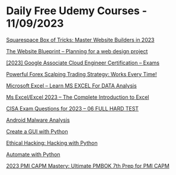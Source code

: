 # Daily Free Udemy Courses - 11/09/2023

[Squarespace Box of Tricks: Master Website Builders in 2023](https://www.udemy.com/course/squarespace-web-design-box-of-tricks/?couponCode=8BD4A4F51A98E48EFD7A)
[The Website Blueprint – Planning for a web design project](https://www.udemy.com/course/planning-for-a-web-design-project/?couponCode=7021911449666A4CE78F)
[[2023] Google Associate Cloud Engineer Certification – Exams](https://www.udemy.com/course/google-associate-cloud-engineer-certification-exams/?couponCode=CC03DD3752DBC77B019B)
[Powerful Forex Scalping Trading Strategy: Works Every Time!](https://www.udemy.com/course/powerful-forex-scalping-trading-strategy/?couponCode=FREE4SEP)
[Microsoft Excel – Learn MS EXCEL For DATA Analysis](https://www.udemy.com/course/microsoft-excel-learn-ms-excel-for-data-analysis/?couponCode=B3BC1A5D7DEE1F7721DC)
[Ms Excel/Excel 2023 – The Complete Introduction to Excel](https://www.udemy.com/course/microsoft-excel-the-complete-intro/?couponCode=9F36ADF2310216A77350)
[CISA Exam Questions for 2023 – 06 FULL HARD TEST](https://www.udemy.com/course/cisa-exam-questions-for-2023-06-full-hard-test/?couponCode=22625557AC2EE5DD29D8)
[Android Malware Analysis](https://www.udemy.com/course/android-malware-analysis-course/?couponCode=FARMERSDAY)
[Create a GUI with Python](https://www.udemy.com/course/create-a-gui-with-python-pysimplegui/?couponCode=FARMERSDAY)
[Ethical Hacking: Hacking with Python](https://www.udemy.com/course/ethical-hacking-hacking-with-python/?couponCode=FARMERSDAY)
[Automate with Python](https://www.udemy.com/course/automate-with-python/?couponCode=FARMERSDAY)
[2023 PMI CAPM Mastery: Ultimate PMBOK 7th Prep for PMI CAPM](https://www.udemy.com/course/pmi-capm-2023-new-certification-2023-pmbok-7th-mock-exams/?couponCode=1B8419A2E146EA28C575)
